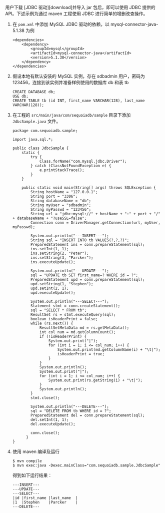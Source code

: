 [^_^]:
    MySQL 实例-JDBC 驱动


用户下载 [JDBC 驱动][download]并导入 jar 包后，即可以使用 JDBC 提供的 API。下述示例为通过 maven 工程使用 JDBC 进行简单的增删改查操作。

1. 在 `pom.xml` 中添加 MySQL JDBC 驱动的依赖，以 mysql-connector-java-5.1.38 为例

    ```lang-xml
    <dependencies>
        <dependency>
            <groupId>mysql</groupId>
            <artifactId>mysql-connector-java</artifactId>
            <version>5.1.38</version>
        </dependency>
    </dependencies>
    ```

2. 假设本地有默认安装的 MySQL 实例，存在 sdbadmin 用户，密码为 123456，连接到该实例并准备样例使用的数据库 db 和表 tb

    ```lang-sql
    CREATE DATABASE db;
    USE db;
    CREATE TABLE tb (id INT, first_name VARCHAR(128), last_name VARCHAR(128));
    ```

3. 在工程的 `src/main/java/com/sequoiadb/sample` 目录下添加 `JdbcSample.java` 文件。

    ```lang-java
    package com.sequoiadb.sample;
    
    import java.sql.*;
    
    public class JdbcSample {
    	static {
    		try {
    			Class.forName("com.mysql.jdbc.Driver");
    		} catch (ClassNotFoundException e) {
    			e.printStackTrace();
    		}
    	}
    
    	public static void main(String[] args) throws SQLException {
    		String hostName = "127.0.0.1";
    		String port = "3306";
    		String databaseName = "db";
    		String myUser = "sdbadmin";
    		String myPasswd = "123456";
    		String url = "jdbc:mysql://" + hostName + ":" + port + "/" + databaseName + "?useSSL=false";
    		Connection conn = DriverManager.getConnection(url, myUser, myPasswd);
    
    		System.out.println("---INSERT---");
    		String sql = "INSERT INTO tb VALUES(?,?,?)";
    		PreparedStatement ins = conn.prepareStatement(sql);
    		ins.setInt(1, 1);
    		ins.setString(2, "Peter");
    		ins.setString(3, "Parcker");
    		ins.executeUpdate();
    
    		System.out.println("---UPDATE---");
    		sql = "UPDATE tb SET first_name=? WHERE id = ?";
    		PreparedStatement upd = conn.prepareStatement(sql);
    		upd.setString(1, "Stephen");
    		upd.setInt(2, 1);
    		upd.executeUpdate();
    
    		System.out.println("---SELECT---");
    		Statement stmt = conn.createStatement();
    		sql = "SELECT * FROM tb";
    		ResultSet rs = stmt.executeQuery(sql);
    		boolean isHeaderPrint = false;
    		while (rs.next()) {
    			ResultSetMetaData md = rs.getMetaData();
    			int col_num = md.getColumnCount();
    			if (!isHeaderPrint) {
    				System.out.print("|");
    				for (int i = 1; i <= col_num; i++) {
    					System.out.print(md.getColumnName(i) + "\t|");
    					isHeaderPrint = true;
    				}
    			}
    			System.out.println();
    			System.out.print("|");
    			for (int i = 1; i <= col_num; i++) {
    				System.out.print(rs.getString(i) + "\t|");
    			}
    			System.out.println();
    		}
    		stmt.close();
    
    		System.out.println("---DELETE---");
    		sql = "DELETE FROM tb WHERE id = ?";
    		PreparedStatement del = conn.prepareStatement(sql);
    		del.setInt(1, 1);
    		del.executeUpdate();
    
    		conn.close();
    	  }
    }
    ```

4. 使用 maven 编译及运行

    ```lang-bash
    $ mvn compile 
    $ mvn exec:java -Dexec.mainClass="com.sequoiadb.sample.JdbcSample"
    ```
    得到如下运行结果：
    
    ```lang-text
    ---INSERT---
    ---UPDATE---
    ---SELECT---
    |id	|first_name	|last_name	|
    |1	|Stephen	|Parcker	|
    ---DELETE---
    ```

[^_^]:
    本文使用到的所有连接及引用。
[download]:manual/Database_Instance/Relational_Instance/MySQL_Instance/Development/engine_download.md
